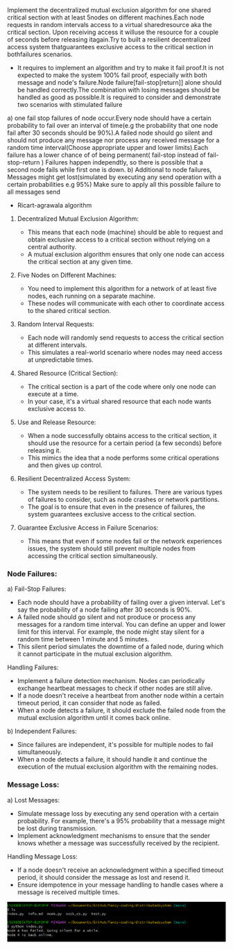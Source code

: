 Implement the decentralized mutual exclusion algorithm for one shared critical section with at least 5nodes on different machines.Each node requests in random intervals access to a virtual sharedresource aka the critical section. Upon receiving access it willuse the resource for a couple of seconds before releasing itagain.Try to built a resilient decentralized access system thatguarantees exclusive access to the critical section in bothfailures scenarios.

- It requires to implement an algorithm and try to make it fail proof.It is not expected to make the system 100% fail proof, especially with
both message and node's failure.Node failure[fail-stop[return]] alone should be handled correctly.The combination with losing messages
should be handled as good as possible.It is required to consider and demonstrate two scenarios with stimulated failure

a)  one fail stop failures of node occur.Every node should have a certain probability to fail over an interval of time(e.g the probability that
one node fail after 30 seconds should be 90%).A failed node should go silent and should not produce any message nor process any received 
message for a random time interval(Choose appropriate upper and lower limits).Each failure has a lower chance of of being permanent(
    fail-stop instead of fail-stop-return
) Failures happen independtly, so there is possible that a second node fails while first one is down.
b) Additional to node failures, Messages might get lost(simulated by executing any send operation with a certain probabilities e.g 95%)
Make sure to apply all this possible failure to all messages send

- Ricart-agrawala algorithm



1. Decentralized Mutual Exclusion Algorithm:
   - This means that each node (machine) should be able to request and obtain exclusive access to a critical section without relying on a central authority.
   - A mutual exclusion algorithm ensures that only one node can access the critical section at any given time.

2. Five Nodes on Different Machines:
   - You need to implement this algorithm for a network of at least five nodes, each running on a separate machine.
   - These nodes will communicate with each other to coordinate access to the shared critical section.

3. Random Interval Requests:
   - Each node will randomly send requests to access the critical section at different intervals.
   - This simulates a real-world scenario where nodes may need access at unpredictable times.

4. Shared Resource (Critical Section):
   - The critical section is a part of the code where only one node can execute at a time.
   - In your case, it's a virtual shared resource that each node wants exclusive access to.

5. Use and Release Resource:
   - When a node successfully obtains access to the critical section, it should use the resource for a certain period (a few seconds) before releasing it.
   - This mimics the idea that a node performs some critical operations and then gives up control.

6. Resilient Decentralized Access System:
   - The system needs to be resilient to failures. There are various types of failures to consider, such as node crashes or network partitions.
   - The goal is to ensure that even in the presence of failures, the system guarantees exclusive access to the critical section.

7. Guarantee Exclusive Access in Failure Scenarios:
   - This means that even if some nodes fail or the network experiences issues, the system should still prevent multiple nodes from accessing the critical section simultaneously.


### Node Failures:

a) Fail-Stop Failures:
   - Each node should have a probability of failing over a given interval. Let's say the probability of a node failing after 30 seconds is 90%.
   - A failed node should go silent and not produce or process any messages for a random time interval. You can define an upper and lower limit for this interval. For example, the node might stay silent for a random time between 1 minute and 5 minutes.
   - This silent period simulates the downtime of a failed node, during which it cannot participate in the mutual exclusion algorithm.

Handling Failures:
   - Implement a failure detection mechanism. Nodes can periodically exchange heartbeat messages to check if other nodes are still alive.
   - If a node doesn't receive a heartbeat from another node within a certain timeout period, it can consider that node as failed.
   - When a node detects a failure, it should exclude the failed node from the mutual exclusion algorithm until it comes back online.

b) Independent Failures:
   - Since failures are independent, it's possible for multiple nodes to fail simultaneously.
   - When a node detects a failure, it should handle it and continue the execution of the mutual exclusion algorithm with the remaining nodes.

### Message Loss:

a) Lost Messages:
   - Simulate message loss by executing any send operation with a certain probability. For example, there's a 95% probability that a message might be lost during transmission.
   - Implement acknowledgment mechanisms to ensure that the sender knows whether a message was successfully received by the recipient.

Handling Message Loss:
   - If a node doesn't receive an acknowledgment within a specified timeout period, it should consider the message as lost and resend it.
   - Ensure idempotence in your message handling to handle cases where a message is received multiple times.


![Alt text](image.png)